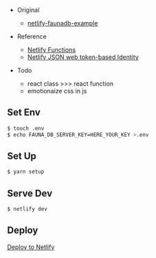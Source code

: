 - Original

  - [netlify-faunadb-example](https://github.com/netlify/netlify-faunadb-example)

- Reference

  - [Netlify Functions](https://www.netlify.com/docs/functions/)
  - [Netlify JSON web token-based Identity](https://identity.netlify.com/)

- Todo
  - react class >>> react function
  - emotionaize css in js

## Set Env

```bash
$ touch .env
$ echo FAUNA_DB_SERVER_KEY=HERE_YOUR_KEY >.env
```

## Set Up

```bash
$ yarn setup
```

## Serve Dev

```bash
$ netlify dev
```

## Deploy

[Deploy to Netlify](https://app.netlify.com/start/deploy?repository=https://github.com/Higashi-Kota/test-netlify-faunadb)
